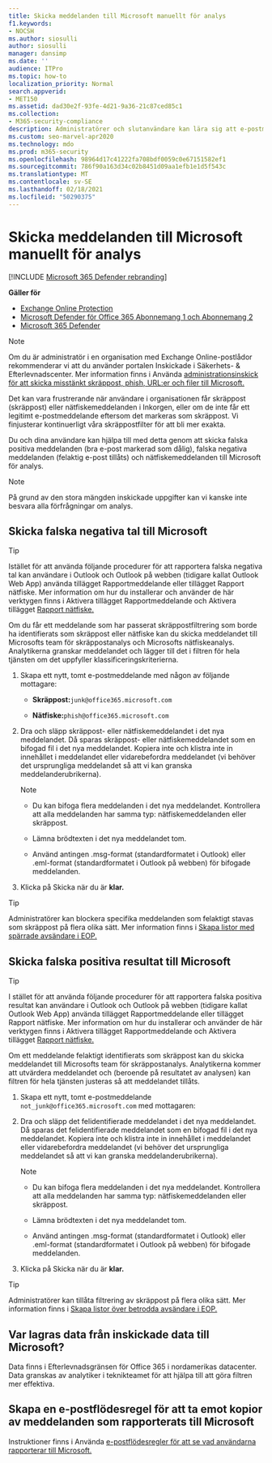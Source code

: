 ```yaml
---
title: Skicka meddelanden till Microsoft manuellt för analys
f1.keywords:
- NOCSH
ms.author: siosulli
author: siosulli
manager: dansimp
ms.date: ''
audience: ITPro
ms.topic: how-to
localization_priority: Normal
search.appverid:
- MET150
ms.assetid: dad30e2f-93fe-4d21-9a36-21c87ced85c1
ms.collection:
- M365-security-compliance
description: Administratörer och slutanvändare kan lära sig att e-postmeddelanden (bra e-postmeddelanden som markerats som dåliga eller dåliga e-postmeddelanden) till Microsoft för analys.
ms.custom: seo-marvel-apr2020
ms.technology: mdo
ms.prod: m365-security
ms.openlocfilehash: 98964d17c41222fa708bdf0059c0e67151582ef1
ms.sourcegitcommit: 786f90a163d34c02b8451d09aa1efb1e1d5f543c
ms.translationtype: MT
ms.contentlocale: sv-SE
ms.lasthandoff: 02/18/2021
ms.locfileid: "50290375"
---
```

# <a name="manually-submit-messages-to-microsoft-for-analysis"></a>Skicka meddelanden till Microsoft manuellt för analys

[!INCLUDE [Microsoft 365 Defender rebranding](../includes/microsoft-defender-for-office.md)]

**Gäller för**
- [Exchange Online Protection](exchange-online-protection-overview.md)
- [Microsoft Defender för Office 365 Abonnemang 1 och Abonnemang 2](office-365-atp.md)
- [Microsoft 365 Defender](../mtp/microsoft-threat-protection.md)

> [!NOTE]
> Om du är administratör i en organisation med Exchange Online-postlådor rekommenderar vi att du använder portalen Inskickade i Säkerhets- & Efterlevnadscenter. Mer information finns i Använda [administrationsinskick för att skicka misstänkt skräppost, phish, URL:er och filer till Microsoft.](admin-submission.md)

Det kan vara frustrerande när användare i organisationen får skräppost (skräppost) eller nätfiskemeddelanden i Inkorgen, eller om de inte får ett legitimt e-postmeddelande eftersom det markeras som skräppost. Vi finjusterar kontinuerligt våra skräppostfilter för att bli mer exakta.

Du och dina användare kan hjälpa till med detta genom att skicka falska positiva meddelanden (bra e-post markerad som dålig), falska negativa meddelanden (felaktig e-post tillåts) och nätfiskemeddelanden till Microsoft för analys.

> [!NOTE]
> På grund av den stora mängden inskickade uppgifter kan vi kanske inte besvara alla förfrågningar om analys.

## <a name="submit-false-negatives-to-microsoft"></a>Skicka falska negativa tal till Microsoft

> [!TIP]
> Istället för att använda följande procedurer för att rapportera falska negativa tal kan användare i Outlook och Outlook på webben (tidigare kallat Outlook Web App) använda tillägget Rapportmeddelande eller tillägget Rapport nätfiske. Mer information om hur du installerar [](enable-the-report-message-add-in.md) och använder de här verktygen finns i Aktivera tillägget Rapportmeddelande och Aktivera tillägget [Rapport nätfiske.](enable-the-report-phish-add-in.md)

Om du får ett meddelande som har passerat skräppostfiltrering som borde ha identifierats som skräppost eller nätfiske kan du skicka meddelandet till Microsofts team för skräppostanalys och Microsofts nätfiskeanalys. Analytikerna granskar meddelandet och lägger till det i filtren för hela tjänsten om det uppfyller klassificeringskriterierna.

1. Skapa ett nytt, tomt e-postmeddelande med någon av följande mottagare:

   - **Skräppost:**`junk@office365.microsoft.com`

   - **Nätfiske:**`phish@office365.microsoft.com`

2. Dra och släpp skräppost- eller nätfiskemeddelandet i det nya meddelandet. Då sparas skräppost- eller nätfiskemeddelandet som en bifogad fil i det nya meddelandet. Kopiera inte och klistra inte in innehållet i meddelandet eller vidarebefordra meddelandet (vi behöver det ursprungliga meddelandet så att vi kan granska meddelanderubrikerna).

   > [!NOTE]
   >
   > - Du kan bifoga flera meddelanden i det nya meddelandet. Kontrollera att alla meddelanden har samma typ: nätfiskemeddelanden eller skräppost.
   >
   > - Lämna brödtexten i det nya meddelandet tom.
   >
   > - Använd antingen .msg-format (standardformatet i Outlook) eller .eml-format (standardformatet i Outlook på webben) för bifogade meddelanden.

3. Klicka på Skicka när du är **klar.**

> [!TIP]
> Administratörer kan blockera specifika meddelanden som felaktigt stavas som skräppost på flera olika sätt. Mer information finns i [Skapa listor med spärrade avsändare i EOP.](create-block-sender-lists-in-office-365.md)

## <a name="submit-false-positives-to-microsoft"></a>Skicka falska positiva resultat till Microsoft

> [!TIP]
> I stället för att använda följande procedurer för att rapportera falska positiva resultat kan användare i Outlook och Outlook på webben (tidigare kallat Outlook Web App) använda tillägget Rapportmeddelande eller tillägget Rapport nätfiske. Mer information om hur du installerar [](enable-the-report-message-add-in.md) och använder de här verktygen finns i Aktivera tillägget Rapportmeddelande och Aktivera tillägget [Rapport nätfiske.](enable-the-report-phish-add-in.md)


Om ett meddelande felaktigt identifierats som skräppost kan du skicka meddelandet till Microsofts team för skräppostanalys. Analytikerna kommer att utvärdera meddelandet och (beroende på resultatet av analysen) kan filtren för hela tjänsten justeras så att meddelandet tillåts.

1. Skapa ett nytt, tomt e-postmeddelande `not_junk@office365.microsoft.com` med mottagaren:

2. Dra och släpp det felidentifierade meddelandet i det nya meddelandet. Då sparas det felidentifierade meddelandet som en bifogad fil i det nya meddelandet. Kopiera inte och klistra inte in innehållet i meddelandet eller vidarebefordra meddelandet (vi behöver det ursprungliga meddelandet så att vi kan granska meddelanderubrikerna).

   > [!NOTE]
   >
   > - Du kan bifoga flera meddelanden i det nya meddelandet. Kontrollera att alla meddelanden har samma typ: nätfiskemeddelanden eller skräppost.
   >
   > - Lämna brödtexten i det nya meddelandet tom.
   >
   > - Använd antingen .msg-format (standardformatet i Outlook) eller .eml-format (standardformatet i Outlook på webben) för bifogade meddelanden.

3. Klicka på Skicka när du är **klar.**

> [!TIP]
> Administratörer kan tillåta filtrering av skräppost på flera olika sätt. Mer information finns i [Skapa listor över betrodda avsändare i EOP.](create-safe-sender-lists-in-office-365.md)

## <a name="where-is-the-data-from-submissions-to-microsoft-stored"></a>Var lagras data från inskickade data till Microsoft?

Data finns i Efterlevnadsgränsen för Office 365 i nordamerikas datacenter. Data granskas av analytiker i teknikteamet för att hjälpa till att göra filtren mer effektiva.

## <a name="create-a-mail-flow-rule-to-receive-copies-of-messages-that-are-reported-to-microsoft"></a>Skapa en e-postflödesregel för att ta emot kopior av meddelanden som rapporterats till Microsoft

Instruktioner finns i Använda [e-postflödesregler för att se vad användarna rapporterar till Microsoft.](use-mail-flow-rules-to-see-what-your-users-are-reporting-to-microsoft.md)
